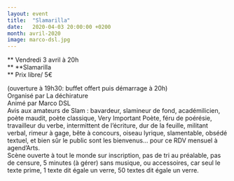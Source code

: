 ```yaml
---
layout: event
title:  "Slamarilla"
date:   2020-04-03 20:00:00 +0200
month: avril-2020
image: marco-dsl.jpg
---
```


**
  Vendredi 3 avril à 20h  
** **Slamarilla  
** Prix libre/ 5€

(ouverture à 19h30: buffet offert puis démarrage à 20h)<br /> Organisé par La déchirature<br /> Animé par Marco DSL<br /> Avis aux amateurs de Slam : bavardeur, slamineur de fond, académilicien, poète maudit, poète classique, Very Important Poète, féru de poérésie, travailleur du verbe, intermittent de l’écriture, dur de la feuille, militant verbal, rimeur à gage, bête à concours, oiseau lyrique, slamentable, obsédé textuel, et bien sûr le public sont les bienvenus… pour ce RDV mensuel à agend’Arts.<br /> Scène ouverte à tout le monde sur inscription, pas de tri au préalable, pas de censure, 5 minutes (à gérer) sans musique, ou accessoires, car seul le texte prime, 1 texte dit égale un verre, 50 textes dit égale un verre.